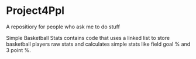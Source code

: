 # Project4Ppl
A repositiory for people who ask me to do stuff

Simple Basketball Stats contains code that uses a linked list to store basketball players raw stats and calculates simple stats
like field goal % and 3 point %.
